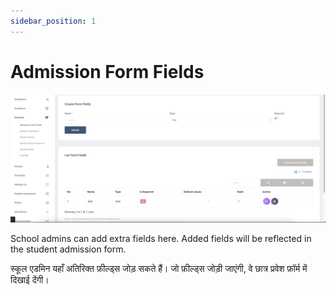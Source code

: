 ```yaml
---
sidebar_position: 1
---
```


# Admission Form Fields

![e-School SaaS](../../static/images/schooladmin/admission-form-fields.png)

School admins can add extra fields here. Added fields will be reflected in the student admission form. 

स्कूल एडमिन यहाँ अतिरिक्त फ़ील्ड्स जोड़ सकते हैं। जो फ़ील्ड्स जोड़ी जाएंगी, वे छात्र प्रवेश फ़ॉर्म में दिखाई देंगी।